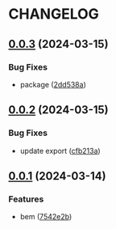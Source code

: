 # CHANGELOG

## [0.0.3](https://github.com/Innei/rc-modal/compare/v0.0.2...v0.0.3) (2024-03-15)


### Bug Fixes

* package ([2dd538a](https://github.com/Innei/rc-modal/commit/2dd538a8bfd313e6530792891ae814e44bf0608e))



## [0.0.2](https://github.com/Innei/rc-modal/compare/v0.0.1...v0.0.2) (2024-03-15)


### Bug Fixes

* update export ([cfb213a](https://github.com/Innei/rc-modal/commit/cfb213adf7266ab9a4eb5dc9bed145242d646406))



## [0.0.1](https://github.com/Innei/rc-modal/compare/7542e2b3db9264968771841f484dba480bb7a09a...v0.0.1) (2024-03-14)


### Features

* bem ([7542e2b](https://github.com/Innei/rc-modal/commit/7542e2b3db9264968771841f484dba480bb7a09a))




